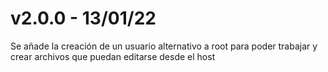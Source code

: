 # v2.0.0 - 13/01/22

Se añade la creación de un usuario alternativo a root para poder trabajar y crear archivos que puedan editarse desde el host